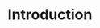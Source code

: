 ---
title: Introduction
position_number: 1
parameters:
  - name:
    content:
content_markdown: |-
  Welcome to the documentation for the [DigitalHumani](https://digitalhumani.com) API! We refer to this service as **RaaS**, or "Reforestation as as Service". It is a simple API for planting trees with trusted reforestation organizations.

  This a *REST* API. All requests should be made over SSL, and all response bodies, including errors, are encoded in *JSON*. We likewise recommend that all requests be JSON encoded and include the `Content-Type: “application/json”` request header.

  This documenation will include some high-level information on topics such as authentication and billing followed by detailed information on available API routes. 

  Got any questions, or looking something that's not specified in the docs? Feel free to shoot us a question at [info@digitalhumani.com](mailto:info@digitalhumani.com). We're here to help!

left_code_blocks:
  - code_block:
    title:
    language:
right_code_blocks:
  - code_block:
    title:
    language:
---